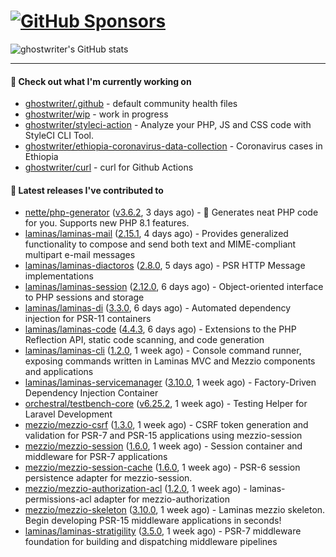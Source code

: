 # [![GitHub Sponsors](https://img.shields.io/github/sponsors/ghostwriter?label=Sponsors&style=flat-square&logo=GitHub%20Sponsors)](https://github.com/sponsors/ghostwriter)

![ghostwriter's GitHub stats](https://github-readme-stats.vercel.app/api?username=ghostwriter&show_icons=true&count_private=true&hide_title=true&hide_rank=true&icon_color=333)

---

#### 🌱 Check out what I'm currently working on

- [ghostwriter/.github](https://github.com/ghostwriter/.github) - default community health files
- [ghostwriter/wip](https://github.com/ghostwriter/wip) - work in progress
- [ghostwriter/styleci-action](https://github.com/ghostwriter/styleci-action) - Analyze your PHP, JS and CSS code with StyleCI CLI Tool.
- [ghostwriter/ethiopia-coronavirus-data-collection](https://github.com/ghostwriter/ethiopia-coronavirus-data-collection) - Coronavirus cases in Ethiopia
- [ghostwriter/curl](https://github.com/ghostwriter/curl) - curl for Github Actions

#### 🔭 Latest releases I've contributed to

- [nette/php-generator](https://github.com/nette/php-generator) ([v3.6.2](https://github.com/nette/php-generator/releases/tag/v3.6.2), 3 days ago) - 🐘 Generates neat PHP code for you. Supports new PHP 8.1 features.
- [laminas/laminas-mail](https://github.com/laminas/laminas-mail) ([2.15.1](https://github.com/laminas/laminas-mail/releases/tag/2.15.1), 4 days ago) - Provides generalized functionality to compose and send both text and MIME-compliant multipart e-mail messages
- [laminas/laminas-diactoros](https://github.com/laminas/laminas-diactoros) ([2.8.0](https://github.com/laminas/laminas-diactoros/releases/tag/2.8.0), 5 days ago) - PSR HTTP Message implementations
- [laminas/laminas-session](https://github.com/laminas/laminas-session) ([2.12.0](https://github.com/laminas/laminas-session/releases/tag/2.12.0), 6 days ago) - Object-oriented interface to PHP sessions and storage
- [laminas/laminas-di](https://github.com/laminas/laminas-di) ([3.3.0](https://github.com/laminas/laminas-di/releases/tag/3.3.0), 6 days ago) - Automated dependency injection for PSR-11 containers
- [laminas/laminas-code](https://github.com/laminas/laminas-code) ([4.4.3](https://github.com/laminas/laminas-code/releases/tag/4.4.3), 6 days ago) - Extensions to the PHP Reflection API, static code scanning, and code generation
- [laminas/laminas-cli](https://github.com/laminas/laminas-cli) ([1.2.0](https://github.com/laminas/laminas-cli/releases/tag/1.2.0), 1 week ago) - Console command runner, exposing commands written in Laminas MVC and Mezzio components and applications
- [laminas/laminas-servicemanager](https://github.com/laminas/laminas-servicemanager) ([3.10.0](https://github.com/laminas/laminas-servicemanager/releases/tag/3.10.0), 1 week ago) - Factory-Driven Dependency Injection Container
- [orchestral/testbench-core](https://github.com/orchestral/testbench-core) ([v6.25.2](https://github.com/orchestral/testbench-core/releases/tag/v6.25.2), 1 week ago) - Testing Helper for Laravel Development
- [mezzio/mezzio-csrf](https://github.com/mezzio/mezzio-csrf) ([1.3.0](https://github.com/mezzio/mezzio-csrf/releases/tag/1.3.0), 1 week ago) - CSRF token generation and validation for PSR-7 and PSR-15 applications using mezzio-session
- [mezzio/mezzio-session](https://github.com/mezzio/mezzio-session) ([1.6.0](https://github.com/mezzio/mezzio-session/releases/tag/1.6.0), 1 week ago) - Session container and middleware for PSR-7 applications
- [mezzio/mezzio-session-cache](https://github.com/mezzio/mezzio-session-cache) ([1.6.0](https://github.com/mezzio/mezzio-session-cache/releases/tag/1.6.0), 1 week ago) - PSR-6 session persistence adapter for mezzio-session.
- [mezzio/mezzio-authorization-acl](https://github.com/mezzio/mezzio-authorization-acl) ([1.2.0](https://github.com/mezzio/mezzio-authorization-acl/releases/tag/1.2.0), 1 week ago) - laminas-permissions-acl adapter for mezzio-authorization
- [mezzio/mezzio-skeleton](https://github.com/mezzio/mezzio-skeleton) ([3.10.0](https://github.com/mezzio/mezzio-skeleton/releases/tag/3.10.0), 1 week ago) - Laminas mezzio skeleton. Begin developing PSR-15 middleware applications in seconds!
- [laminas/laminas-stratigility](https://github.com/laminas/laminas-stratigility) ([3.5.0](https://github.com/laminas/laminas-stratigility/releases/tag/3.5.0), 1 week ago) - PSR-7 middleware foundation for building and dispatching middleware pipelines
